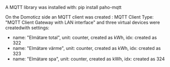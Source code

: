 A MQTT library was installed with: pip install paho-mqtt

On the Domoticz side an MQTT client was created :
MQTT Client Type: "MQTT Client Gateway with LAN interface" 
and three virtual devices were createdwith settings:
* name: "Elmätare total", unit: counter, created as kWh, idx: created as 322
* name: "Elmätare värme", unit: counter, created as kWh, idx: created as 323
* name: "Elmätare spa", unit: counter, created as kWh, idx: created as 324
